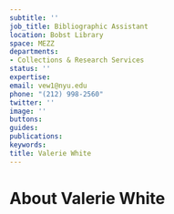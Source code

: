 ```yaml
---
subtitle: ''
job_title: Bibliographic Assistant
location: Bobst Library
space: MEZZ
departments:
- Collections & Research Services
status: ''
expertise: 
email: vew1@nyu.edu
phone: "(212) 998-2560"
twitter: ''
image: ''
buttons: 
guides: 
publications: 
keywords: 
title: Valerie White
---
```


# About Valerie White